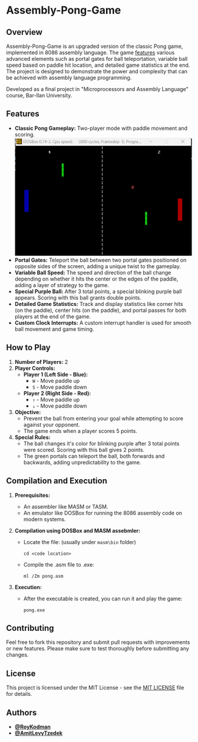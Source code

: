 # Assembly-Pong-Game

## Overview
Assembly-Pong-Game is an upgraded version of the classic Pong game, implemented in 8086 assembly language. The game [features](#features) various advanced elements such as portal gates for ball teleportation, variable ball speed based on paddle hit location, and detailed game statistics at the end. 
The project is designed to demonstrate the power and complexity that can be achieved with assembly language programming.

Developed as a final project in "Microprocessors and Assembly Language" course, Bar-Ilan University.


## Features
- **Classic Pong Gameplay:** Two-player mode with paddle movement and scoring.
  ![Example](screenshots/Pong.png "Classic Pong Gameplay")
- **Portal Gates:** Teleport the ball between two portal gates positioned on opposite sides of the screen, adding a unique twist to the gameplay.
- **Variable Ball Speed:** The speed and direction of the ball change depending on whether it hits the center or the edges of the paddle, adding a layer of strategy to the game.
- **Special Purple Ball:** After 3 total points, a special blinking purple ball appears. Scoring with this ball grants double points.
- **Detailed Game Statistics:** Track and display statistics like corner hits (on the paddle), center hits (on the paddle), and portal passes for both players at the end of the game.
- **Custom Clock Interrupts:** A custom interrupt handler is used for smooth ball movement and game timing.


## How to Play
1. **Number of Players:** 2
2. **Player Controls:**
   - **Player 1 (Left Side - Blue):**
     - `W` - Move paddle up
     - `S` - Move paddle down
   - **Player 2 (Right Side - Red):**
     - `↑` - Move paddle up
     - `↓` - Move paddle down
3. **Objective:**
   - Prevent the ball from entering your goal while attempting to score against your opponent.
   - The game ends when a player scores 5 points.
4. **Special Rules:**
   - The ball changes it's color for blinking purple after 3 total points were scored. 
     Scoring with this ball gives 2 points.
   - The green portals can teleport the ball, both forwards and backwards, adding unpredictability to the game.


## Compilation and Execution
1. **Prerequisites:**
   - An assembler like MASM or TASM.
   - An emulator like DOSBox for running the 8086 assembly code on modern systems.

2. **Compilation using DOSBox and MASM assebmler:**
   - Locate the file: (usually under `masm\bin` folder)
     ```
     cd <code location> 
     ```
   - Compile the .asm file to .exe:
     ```
     ml /Zm pong.asm
     ```

3. **Execution:**
   - After the executable is created, you can run it and play the game:
     ```
     pong.exe
     ```

## Contributing
Feel free to fork this repository and submit pull requests with improvements or new features. Please make sure to test thoroughly before submitting any changes.


## License
This project is licensed under the MIT License - see the [MIT LICENSE](LICENSE) file for details.


## Authors
- **[@RoyKodman](https://github.com/RoyKodman)**
- **[@AmitLevyTzedek](https://github.com/AmitLevyTzedek)** 

